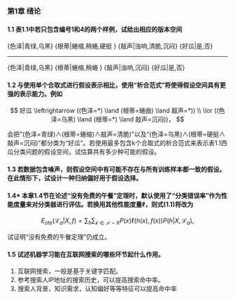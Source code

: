 ### 第1章 绪论

#### 1.1  表1.1中若只包含编号1和4的两个样例，试给出相应的版本空间

{色泽|青绿,乌黑}
{根蒂|蜷缩,稍蜷,硬挺 }
{敲声|浊响,清脆,沉闷}
{好瓜|是,否}

____

{色泽|青绿,乌黑}
{根蒂|蜷缩,稍蜷 }
{敲声|浊响,沉闷}
{好瓜|是,否}



#### 1.2  与使用单个合取式进行假设表示相比，使用“析合范式”将使得假设空间具有更强的表示能力。例如

$$
好瓜 \leftrightarrow 
((色泽=*) \land (根蒂=蜷曲) \land 敲声=*)) \\
\lor ((色泽=乌黑) \land (根蒂=*) \land 敲声=沉闷))， 
$$

会把"(色泽=青绿)∧(根蒂=蜷缩)∧敲声=清脆)"以及“(色泽=乌黑)∧(根蒂=硬挺∧敲声=沉闷)”都分类为“好瓜”。若使用最多包含k个合取式的析合范式来表示表1.1西瓜分类问题的假设空间，试估算共有多少种可能的假设。



#### 1.3 若数据包含噪声，则假设空间中有可能不存在与所有训练样本都一致的假设。在此情形下，试设计一种归纳偏好用于假设选择。



#### 1.4* 本章1.4节在论述“没有免费的午餐”定理时，默认使用了“分类错误率”作为性能度量来对分类器进行评估。若换用其他性能度量$\ell$，则式(1.1)将改为

$$
E_{ote}{(\mathcal{L}_a | X,f)} = 
\sum _h \sum _{x \in \mathcal{X}-X} 
P(x)\ell(h(x), f(x))P(h| X, \mathcal{L}_a),
$$

试证明“没有免费的午餐定理”仍成立。



#### 1.5 试述机器学习能在互联网搜索的哪些环节起什么作用。



1. 互联网搜索，一般是基于关键字匹配。
2. 参考搜索人IP地址的搜索历史，可以提高搜索命中率。
3. 搜索人背景，知识需求，认知偏好等等特征可以提高命中率
